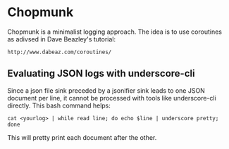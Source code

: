 Chopmunk
========


Chopmunk is a minimalist logging approach. The idea is to use coroutines as
adivsed in Dave Beazley's tutorial:

    http://www.dabeaz.com/coroutines/


Evaluating JSON logs with underscore-cli
----------------------------------------

Since a json file sink preceded by a jsonifier sink leads to one JSON document
per line, it cannot be processed with tools like underscore-cli directly. This
bash command helps:

    cat <yourlog> | while read line; do echo $line | underscore pretty; done

This will pretty print each document after the other.



